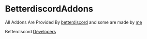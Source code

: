 # BetterdiscordAddons 
All Addons Are Provided By [betterdiscord](https://betterdiscord.app) and some are made by [me](https://github.com/Andrei12333)

Betterdiscord [Developers](https://betterdiscord.app/developers)
